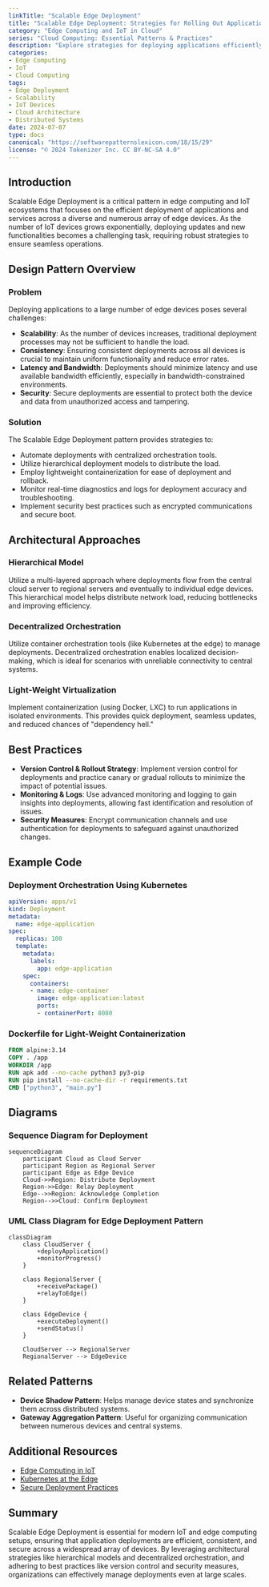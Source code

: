 ```yaml
---
linkTitle: "Scalable Edge Deployment"
title: "Scalable Edge Deployment: Strategies for Rolling Out Applications to Numerous Devices"
category: "Edge Computing and IoT in Cloud"
series: "Cloud Computing: Essential Patterns & Practices"
description: "Explore strategies for deploying applications efficiently across an array of edge devices. Examine design patterns, architectural approaches, best practices, and see example implementations to understand how to manage updates and ensure scalability in edge computing environments."
categories:
- Edge Computing
- IoT
- Cloud Computing
tags:
- Edge Deployment
- Scalability
- IoT Devices
- Cloud Architecture
- Distributed Systems
date: 2024-07-07
type: docs
canonical: "https://softwarepatternslexicon.com/18/15/29"
license: "© 2024 Tokenizer Inc. CC BY-NC-SA 4.0"
---
```


## Introduction

Scalable Edge Deployment is a critical pattern in edge computing and IoT ecosystems that focuses on the efficient deployment of applications and services across a diverse and numerous array of edge devices. As the number of IoT devices grows exponentially, deploying updates and new functionalities becomes a challenging task, requiring robust strategies to ensure seamless operations.

## Design Pattern Overview

### Problem

Deploying applications to a large number of edge devices poses several challenges:

- **Scalability**: As the number of devices increases, traditional deployment processes may not be sufficient to handle the load.
- **Consistency**: Ensuring consistent deployments across all devices is crucial to maintain uniform functionality and reduce error rates.
- **Latency and Bandwidth**: Deployments should minimize latency and use available bandwidth efficiently, especially in bandwidth-constrained environments.
- **Security**: Secure deployments are essential to protect both the device and data from unauthorized access and tampering.

### Solution

The Scalable Edge Deployment pattern provides strategies to:

- Automate deployments with centralized orchestration tools.
- Utilize hierarchical deployment models to distribute the load.
- Employ lightweight containerization for ease of deployment and rollback.
- Monitor real-time diagnostics and logs for deployment accuracy and troubleshooting.
- Implement security best practices such as encrypted communications and secure boot.

## Architectural Approaches

### Hierarchical Model

Utilize a multi-layered approach where deployments flow from the central cloud server to regional servers and eventually to individual edge devices. This hierarchical model helps distribute network load, reducing bottlenecks and improving efficiency.

### Decentralized Orchestration

Utilize container orchestration tools (like Kubernetes at the edge) to manage deployments. Decentralized orchestration enables localized decision-making, which is ideal for scenarios with unreliable connectivity to central systems.

### Light-Weight Virtualization

Implement containerization (using Docker, LXC) to run applications in isolated environments. This provides quick deployment, seamless updates, and reduced chances of "dependency hell."

## Best Practices

- **Version Control & Rollout Strategy**: Implement version control for deployments and practice canary or gradual rollouts to minimize the impact of potential issues.
- **Monitoring & Logs**: Use advanced monitoring and logging to gain insights into deployments, allowing fast identification and resolution of issues.
- **Security Measures**: Encrypt communication channels and use authentication for deployments to safeguard against unauthorized changes.

## Example Code

### Deployment Orchestration Using Kubernetes

```yaml
apiVersion: apps/v1
kind: Deployment
metadata:
  name: edge-application
spec:
  replicas: 100
  template:
    metadata:
      labels:
        app: edge-application
    spec:
      containers:
      - name: edge-container
        image: edge-application:latest
        ports:
        - containerPort: 8080
```

### Dockerfile for Light-Weight Containerization

```dockerfile
FROM alpine:3.14
COPY . /app
WORKDIR /app
RUN apk add --no-cache python3 py3-pip
RUN pip install --no-cache-dir -r requirements.txt
CMD ["python3", "main.py"]
```

## Diagrams

### Sequence Diagram for Deployment

```mermaid
sequenceDiagram
    participant Cloud as Cloud Server
    participant Region as Regional Server
    participant Edge as Edge Device
    Cloud->>Region: Distribute Deployment
    Region->>Edge: Relay Deployment
    Edge-->>Region: Acknowledge Completion
    Region-->>Cloud: Confirm Deployment
```

### UML Class Diagram for Edge Deployment Pattern

```mermaid
classDiagram
    class CloudServer {
        +deployApplication()
        +monitorProgress()
    }

    class RegionalServer {
        +receivePackage()
        +relayToEdge()
    }

    class EdgeDevice {
        +executeDeployment()
        +sendStatus()
    }

    CloudServer --> RegionalServer
    RegionalServer --> EdgeDevice
```

## Related Patterns

- **Device Shadow Pattern**: Helps manage device states and synchronize them across distributed systems.
- **Gateway Aggregation Pattern**: Useful for organizing communication between numerous devices and central systems.

## Additional Resources

- [Edge Computing in IoT](https://www.ibm.com/cloud/learn/edge-computing-iot)
- [Kubernetes at the Edge](https://kubernetes.io/blog/2020/12/02/kubernetes-on-edge/)
- [Secure Deployment Practices](https://owasp.org/www-project-secure-headers/)

## Summary

Scalable Edge Deployment is essential for modern IoT and edge computing setups, ensuring that application deployments are efficient, consistent, and secure across a widespread array of devices. By leveraging architectural strategies like hierarchical models and decentralized orchestration, and adhering to best practices like version control and security measures, organizations can effectively manage deployments even at large scales.
